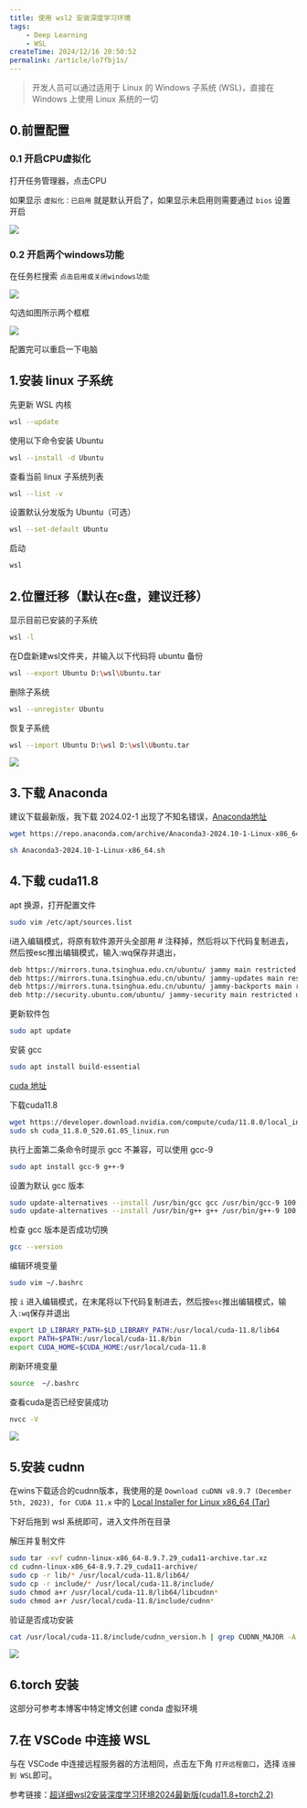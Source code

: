 ```yaml
---
title: 使用 wsl2 安装深度学习环境
tags:
    - Deep Learning
    - WSL
createTime: 2024/12/16 20:50:52
permalink: /article/lo7fbj1s/
---
```


>开发人员可以通过适用于 Linux 的 Windows 子系统 (WSL)，直接在 Windows 上使用 Linux 系统的一切

## 0.前置配置

### 0.1 开启CPU虚拟化

打开任务管理器，点击CPU

如果显示 `虚拟化：已启用` 就是默认开启了，如果显示未启用则需要通过 `bios` 设置开启<!-- more -->

![](https://cdn.jsdelivr.net/gh/zzyAJohn/Image/2024-12-17/202412170920562.png)

### 0.2 开启两个windows功能

在任务栏搜索 `点击启用或关闭windows功能`

![](https://cdn.jsdelivr.net/gh/zzyAJohn/Image/2024-12-17/202412170924010.png)


勾选如图所示两个框框

![](https://cdn.jsdelivr.net/gh/zzyAJohn/Image/2024-12-17/202412170925452.png)

配置完可以重启一下电脑

## 1.安装 linux 子系统
先更新 WSL 内核
```bash
wsl --update
```

使用以下命令安装 Ubuntu
```bash
wsl --install -d Ubuntu
```

查看当前 linux 子系统列表
```bash
wsl --list -v
```

设置默认分发版为 Ubuntu（可选）
```bash
wsl --set-default Ubuntu
```

启动
```bash
wsl
```

## 2.位置迁移（默认在c盘，建议迁移）

显示目前已安装的子系统
```bash
wsl -l
```

在D盘新建wsl文件夹，并输入以下代码将 ubuntu 备份
```bash
wsl --export Ubuntu D:\wsl\Ubuntu.tar
```

删除子系统
```bash
wsl --unregister Ubuntu
```

恢复子系统
```bash
wsl --import Ubuntu D:\wsl D:\wsl\Ubuntu.tar
```

![](https://cdn.jsdelivr.net/gh/zzyAJohn/Image/2024-12-16/202412162116458.png)


## 3.下载 Anaconda


建议下载最新版，我下载 2024.02-1 出现了不知名错误，[Anaconda地址](https://repo.anaconda.com/archive/)
```bash
wget https://repo.anaconda.com/archive/Anaconda3-2024.10-1-Linux-x86_64.sh
```

```bash
sh Anaconda3-2024.10-1-Linux-x86_64.sh
```

## 4.下载 cuda11.8

apt 换源，打开配置文件
```bash
sudo vim /etc/apt/sources.list
```

i进入编辑模式，将原有软件源开头全部用 # 注释掉，然后将以下代码复制进去，然后按esc推出编辑模式，输入:wq保存并退出，

```bash
deb https://mirrors.tuna.tsinghua.edu.cn/ubuntu/ jammy main restricted universe multiverse
deb https://mirrors.tuna.tsinghua.edu.cn/ubuntu/ jammy-updates main restricted universe multiverse
deb https://mirrors.tuna.tsinghua.edu.cn/ubuntu/ jammy-backports main restricted universe multiverse
deb http://security.ubuntu.com/ubuntu/ jammy-security main restricted universe multiverse
```


更新软件包
```bash
sudo apt update
```

安装 gcc
```bash
sudo apt install build-essential
```

[cuda 地址](https://developer.nvidia.com/cuda-11-8-0-download-archive?target_os=Linux&target_arch=x86_64&Distribution=WSL-Ubuntu&target_version=2.0&target_type=runfile_local)

下载cuda11.8

```bash
wget https://developer.download.nvidia.com/compute/cuda/11.8.0/local_installers/cuda_11.8.0_520.61.05_linux.run
sudo sh cuda_11.8.0_520.61.05_linux.run
```

执行上面第二条命令时提示 gcc 不兼容，可以使用 gcc-9
```bash
sudo apt install gcc-9 g++-9
```

设置为默认 gcc 版本
```bash
sudo update-alternatives --install /usr/bin/gcc gcc /usr/bin/gcc-9 100
sudo update-alternatives --install /usr/bin/g++ g++ /usr/bin/g++-9 100
```

检查 gcc 版本是否成功切换
```bash
gcc --version
```

编辑环境变量
```bash
sudo vim ~/.bashrc
```

按 `i` 进入编辑模式，在末尾将以下代码复制进去，然后按`esc`推出编辑模式，输入`:wq`保存并退出 
```bash
export LD_LIBRARY_PATH=$LD_LIBRARY_PATH:/usr/local/cuda-11.8/lib64
export PATH=$PATH:/usr/local/cuda-11.8/bin
export CUDA_HOME=$CUDA_HOME:/usr/local/cuda-11.8
```

刷新环境变量
```bash
source  ~/.bashrc
```

查看cuda是否已经安装成功
```bash
nvcc -V
```
![](https://cdn.jsdelivr.net/gh/zzyAJohn/Image/2024-12-16/202412162237115.png)

## 5.安装 cudnn

在wins下载适合的cudnn版本，我使用的是 `Download cuDNN v8.9.7 (December 5th, 2023), for CUDA 11.x` 中的 [Local Installer for Linux x86_64 (Tar)](https://developer.nvidia.com/downloads/compute/cudnn/secure/8.9.7/local_installers/11.x/cudnn-linux-x86_64-8.9.7.29_cuda11-archive.tar.xz/)

下好后拖到 wsl 系统即可，进入文件所在目录

解压并复制文件
```bash
sudo tar -xvf cudnn-linux-x86_64-8.9.7.29_cuda11-archive.tar.xz
cd cudnn-linux-x86_64-8.9.7.29_cuda11-archive/
sudo cp -r lib/* /usr/local/cuda-11.8/lib64/
sudo cp -r include/* /usr/local/cuda-11.8/include/
sudo chmod a+r /usr/local/cuda-11.8/lib64/libcudnn*
sudo chmod a+r /usr/local/cuda-11.8/include/cudnn*
```

验证是否成功安装

```bash
cat /usr/local/cuda-11.8/include/cudnn_version.h | grep CUDNN_MAJOR -A 2
```

![](https://cdn.jsdelivr.net/gh/zzyAJohn/Image/2024-12-16/202412162256646.png)

## 6.torch 安装

这部分可参考本博客中特定博文创建 conda 虚拟环境

## 7.在 VSCode 中连接 WSL

与在 VSCode 中连接远程服务器的方法相同，点击左下角 `打开远程窗口`，选择 `连接到 WSL`即可。


参考链接：[超详细wsl2安装深度学习环境2024最新版(cuda11.8+torch2.2)](https://blog.csdn.net/imok1234567/article/details/136820228)